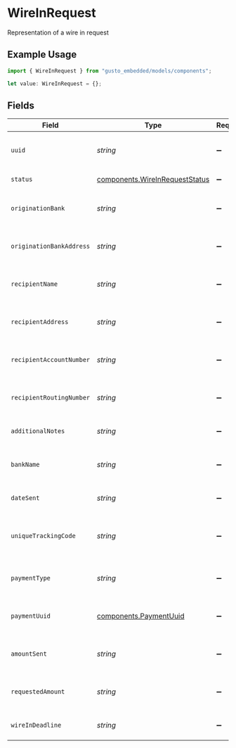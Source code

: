 # WireInRequest

Representation of a wire in request

## Example Usage

```typescript
import { WireInRequest } from "gusto_embedded/models/components";

let value: WireInRequest = {};
```

## Fields

| Field                                                                            | Type                                                                             | Required                                                                         | Description                                                                      |
| -------------------------------------------------------------------------------- | -------------------------------------------------------------------------------- | -------------------------------------------------------------------------------- | -------------------------------------------------------------------------------- |
| `uuid`                                                                           | *string*                                                                         | :heavy_minus_sign:                                                               | Unique identifier of a wire in request                                           |
| `status`                                                                         | [components.WireInRequestStatus](../../models/components/wireinrequeststatus.md) | :heavy_minus_sign:                                                               | Status of the wire in                                                            |
| `originationBank`                                                                | *string*                                                                         | :heavy_minus_sign:                                                               | Name of bank receiving the wire in                                               |
| `originationBankAddress`                                                         | *string*                                                                         | :heavy_minus_sign:                                                               | Address of bank receiving the wire in                                            |
| `recipientName`                                                                  | *string*                                                                         | :heavy_minus_sign:                                                               | Name of the recipient of the wire In                                             |
| `recipientAddress`                                                               | *string*                                                                         | :heavy_minus_sign:                                                               | Address of the recipient of the wire in                                          |
| `recipientAccountNumber`                                                         | *string*                                                                         | :heavy_minus_sign:                                                               | Recipient bank account number                                                    |
| `recipientRoutingNumber`                                                         | *string*                                                                         | :heavy_minus_sign:                                                               | Recipient bank routing number                                                    |
| `additionalNotes`                                                                | *string*                                                                         | :heavy_minus_sign:                                                               | Notes for the wire in request                                                    |
| `bankName`                                                                       | *string*                                                                         | :heavy_minus_sign:                                                               | Name of the bank initiating the wire in                                          |
| `dateSent`                                                                       | *string*                                                                         | :heavy_minus_sign:                                                               | Date the wire in was sent                                                        |
| `uniqueTrackingCode`                                                             | *string*                                                                         | :heavy_minus_sign:                                                               | Include in note with bank to track payment                                       |
| `paymentType`                                                                    | *string*                                                                         | :heavy_minus_sign:                                                               | Type of payment for the wire in                                                  |
| `paymentUuid`                                                                    | [components.PaymentUuid](../../models/components/paymentuuid.md)                 | :heavy_minus_sign:                                                               | Unique identifier of the payment                                                 |
| `amountSent`                                                                     | *string*                                                                         | :heavy_minus_sign:                                                               | Amount sent through wire in                                                      |
| `requestedAmount`                                                                | *string*                                                                         | :heavy_minus_sign:                                                               | Requested amount for the payment                                                 |
| `wireInDeadline`                                                                 | *string*                                                                         | :heavy_minus_sign:                                                               | Deadline to submit the wire in                                                   |